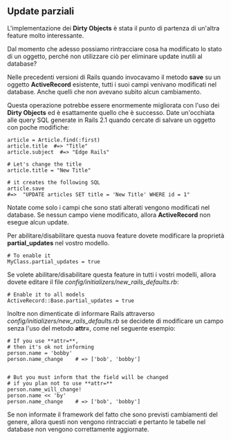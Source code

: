 ## Update parziali

L'implementazione dei **Dirty Objects** è stata il punto di partenza di un'altra feature molto interessante.

Dal momento che adesso possiamo rintracciare cosa ha modificato lo stato di un oggetto, perché non utilizzare ciò per eliminare update inutili al database?

Nelle precedenti versioni di Rails quando invocavamo il metodo **save** su un oggetto **ActiveRecord** esistente, tutti i suoi campi venivano modificati nel database. Anche quelli che non avevano subìto alcun cambiamento.

Questa operazione potrebbe essere enormemente migliorata con l'uso dei **Dirty Objects** ed è esattamente quello che è successo. Date un'occhiata alle query SQL generate in Rails 2.1 quando cercate di salvare un oggetto con poche modifiche:

	article = Article.find(:first)
	article.title  #=> "Title"
	article.subject  #=> "Edge Rails"

	# Let's change the title
	article.title = "New Title"

	# it creates the following SQL
	article.save
	#=>  "UPDATE articles SET title = 'New Title' WHERE id = 1"

Notate come solo i campi che sono stati alterati vengono modificati nel database. Se nessun campo viene modificato, allora **ActiveRecord** non esegue alcun update.

Per abilitare/disabilitare questa nuova feature dovete modificare la proprietà **partial\_updates** nel vostro modello.

	# To enable it
	MyClass.partial_updates = true

Se volete abilitare/disabilitare questa feature in tutti i vostri modelli, allora dovete editare il file *config/initializers/new\_rails\_defaults.rb*:

	# Enable it to all models
	ActiveRecord::Base.partial_updates = true

Inoltre non dimenticate di informare Rails attraverso *config/initializers/new\_rails\_defaults.rb* se decidete di modificare un campo senza l'uso del metodo **attr=**, come nel seguente esempio:

	# If you use **attr=**, 
	# then it's ok not informing
	person.name = 'bobby'
	person.name_change    # => ['bob', 'bobby']
	
	
	# But you must inform that the field will be changed
	# if you plan not to use **attr=** 
	person.name_will_change!
	person.name << 'by'
	person.name_change    # => ['bob', 'bobby']

Se non informate il framework del fatto che sono previsti cambiamenti del genere, allora questi non vengono rintracciati e pertanto le tabelle nel database non vengono correttamente aggiornate.
